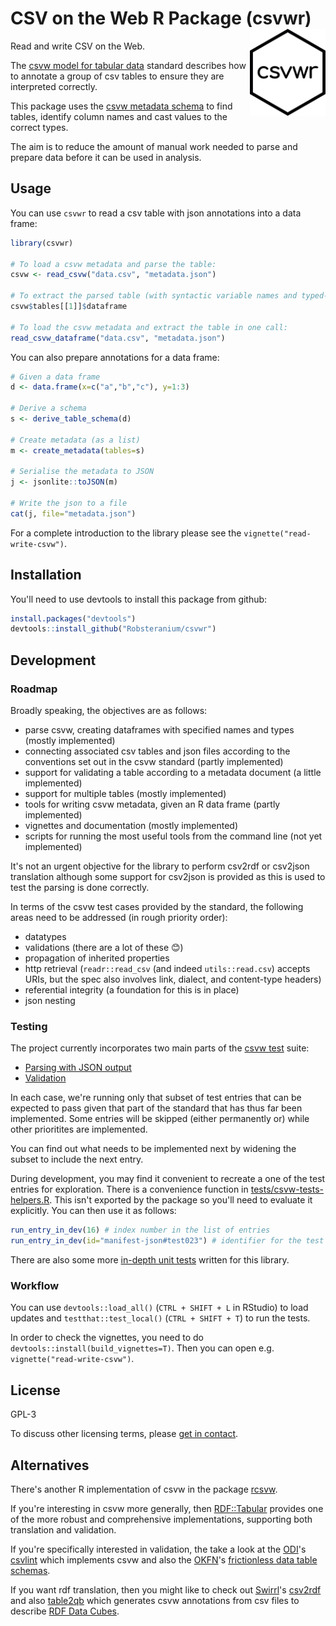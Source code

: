 # CSV on the Web R Package (csvwr) <img src="man/figures/logo.png" align="right" height="139" />

Read and write CSV on the Web.

The [csvw model for tabular data](https://w3c.github.io/csvw/syntax/) standard describes how to annotate a group of csv tables to ensure they are interpreted correctly.

This package uses the [csvw metadata schema](https://w3c.github.io/csvw/metadata) to find tables, identify column names and cast values to the correct types.

The aim is to reduce the amount of manual work needed to parse and prepare data before it can be used in analysis.


## Usage

You can use `csvwr` to read a csv table with json annotations into a data frame:

```r
library(csvwr)

# To load a csvw metadata and parse the table:
csvw <- read_csvw("data.csv", "metadata.json")

# To extract the parsed table (with syntactic variable names and typed-columns):
csvw$tables[[1]]$dataframe

# To load the csvw metadata and extract the table in one call:
read_csvw_dataframe("data.csv", "metadata.json")
```

You can also prepare annotations for a data frame:

```r
# Given a data frame
d <- data.frame(x=c("a","b","c"), y=1:3)

# Derive a schema
s <- derive_table_schema(d)

# Create metadata (as a list)
m <- create_metadata(tables=s)

# Serialise the metadata to JSON
j <- jsonlite::toJSON(m)

# Write the json to a file
cat(j, file="metadata.json")
```

For a complete introduction to the library please see the `vignette("read-write-csvw")`.


## Installation

You'll need to use devtools to install this package from github:

```r
install.packages("devtools")
devtools::install_github("Robsteranium/csvwr")
```


## Development

### Roadmap

Broadly speaking, the objectives are as follows:

- parse csvw, creating dataframes with specified names and types (mostly implemented)
- connecting associated csv tables and json files according to the conventions set out in the csvw standard (partly implemented)
- support for validating a table according to a metadata document (a little implemented)
- support for multiple tables (mostly implemented)
- tools for writing csvw metadata, given an R data frame (partly implemented)
- vignettes and documentation (mostly implemented)
- scripts for running the most useful tools from the command line (not yet implemented)

It's not an urgent objective for the library to perform csv2rdf or csv2json translation although some support for csv2json is provided as this is used to test the parsing is done correctly.

In terms of the csvw test cases provided by the standard, the following areas need to be addressed (in rough priority order):

- datatypes
- validations (there are a lot of these 😊)
- propagation of inherited properties
- http retrieval (`readr::read_csv` (and indeed `utils::read.csv`) accepts URIs, but the spec also involves link, dialect, and content-type headers)
- referential integrity (a foundation for this is in place)
- json nesting

### Testing

The project currently incorporates two main parts of the [csvw test](https://w3c.github.io/csvw/tests/) suite:

- [Parsing with JSON output](https://github.com/Robsteranium/csvwr/tree/master/tests/testthat/test-csvw-parsing-json.R)
- [Validation](https://github.com/Robsteranium/csvwr/tree/master/tests/testthat/test-csvw-validation.R)

In each case, we're running only that subset of test entries that can be expected to pass given that part of the standard that has thus far been implemented. Some entries will be skipped (either permanently or) while other prioritites are implemented.

You can find out what needs to be implemented next by widening the subset to include the next entry.

During development, you may find it convenient to recreate a one of the test entries for exploration. There is a convenience function in [tests/csvw-tests-helpers.R](https://github.com/Robsteranium/csvwr/tree/master/tests/csvw-tests-helpers.R). This isn't exported by the package so you'll need to evaluate it explicitly. You can then use it as follows:

```r
run_entry_in_dev(16) # index number in the list of entries
run_entry_in_dev(id="manifest-json#test023") # identifier for the test
```


There are also some more [in-depth unit tests](https://github.com/Robsteranium/csvwr/tree/master/tests/testthat/test-parsing.R) written for this library.

### Workflow

You can use `devtools::load_all()` (`CTRL + SHIFT + L` in RStudio) to load updates and `testthat::test_local()` (`CTRL + SHIFT + T`) to run the tests.

In order to check the vignettes, you need to do `devtools::install(build_vignettes=T)`. Then you can open e.g. `vignette("read-write-csvw")`.


## License

GPL-3

To discuss other licensing terms, please [get in contact](mailto:csvw@infonomics.ltd.uk).

## Alternatives

There's another R implementation of csvw in the package [rcsvw](https://github.com/davideceolin/rcsvw).

If you're interesting in csvw more generally, then [RDF::Tabular](https://github.com/ruby-rdf/rdf-tabular/) provides one of the more robust and comprehensive implementations, supporting both translation and validation.

If you're specifically interested in validation, the take a look at the [ODI](https://theodi.org/)'s [csvlint](https://github.com/Data-Liberation-Front/csvlint.rb) which implements csvw and also the [OKFN](https://okfn.org/)'s [frictionless data table schemas](https://specs.frictionlessdata.io/).

If you want rdf translation, then you might like to check out [Swirrl](https://www.swirrl.com/)'s [csv2rdf](https://github.com/Swirrl/csv2rdf/) and also [table2qb](https://github.com/swirrl/table2qb) which generates csvw annotations from csv files to describe [RDF Data Cubes](https://www.w3.org/TR/vocab-data-cube/).

